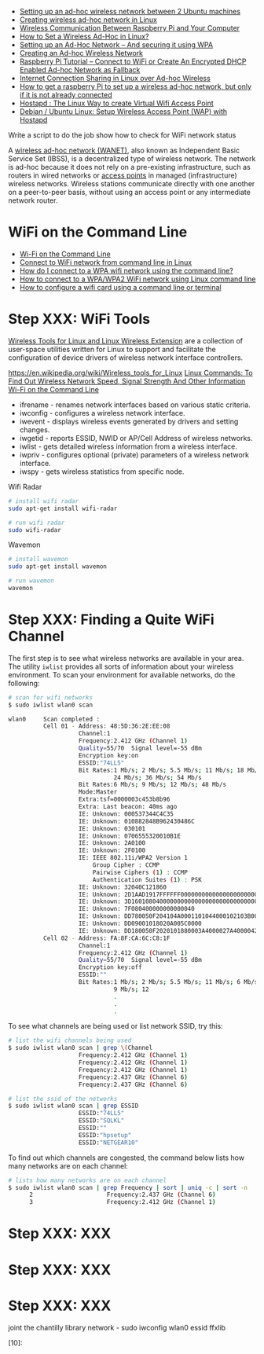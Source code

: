 
* [Setting up an ad-hoc wireless network between 2 Ubuntu machines](http://unixlab.blogspot.com/2010/01/setting-up-ad-hoc-wireless-network.htm)
* [Creating wireless ad-hoc network in Linux](http://addisu.taddese.com/blog/creating-wireless-ad-hoc-network-in-linux/)
* [Wireless Communication Between Raspberry Pi and Your Computer](https://spin.atomicobject.com/2013/04/22/raspberry-pi-wireless-communication/)
* [How to Set a Wireless Ad-Hoc in Linux?](http://hxr99.blogspot.com/2011/10/how-to-set-wireless-ad-hoc-in-linux.html)
* [Setting up an Ad-Hoc Network – And securing it using WPA](http://techblog.aasisvinayak.com/setting-up-an-ad-hoc-network-and-securing-it-using-wpa/)
* [Creating an Ad-hoc Wireless Network](https://wiki.gumstix.com/index.php/Creating_an_Ad-hoc_Wireless_Network)
* [Raspberry Pi Tutorial – Connect to WiFi or Create An Encrypted DHCP Enabled Ad-hoc Network as Fallback](http://lcdev.dk/2012/11/18/raspberry-pi-tutorial-connect-to-wifi-or-create-an-encrypted-dhcp-enabled-ad-hoc-network-as-fallback/)
* [Internet Connection Sharing in Linux over Ad-hoc Wireless](http://jwalanta.blogspot.com/2010/02/internet-connection-sharing-ics-in.html)
* [How to get a raspberry Pi to set up a wireless ad-hoc network, but only if it is not already connected](http://www.novitiate.co.uk/?p=183)
* [Hostapd : The Linux Way to create Virtual Wifi Access Point](https://nims11.wordpress.com/2012/04/27/hostapd-the-linux-way-to-create-virtual-wifi-access-point/)
* [Debian / Ubuntu Linux: Setup Wireless Access Point (WAP) with Hostapd](http://www.cyberciti.biz/faq/debian-ubuntu-linux-setting-wireless-access-point/)

Write a script to do the job
show how to check for WiFi network status

A [wireless ad-hoc network (WANET)][02],
also known as Independent Basic Service Set (IBSS),
is a decentralized type of wireless network.
The network is ad-hoc because it does not rely on a pre-existing infrastructure,
such as routers in wired networks or [access points][01] in managed (infrastructure) wireless networks.
Wireless stations communicate directly with one another on a peer-to-peer basis,
without using an access point or any intermediate network router.

# WiFi on the Command Line
* [Wi-Fi on the Command Line](http://www.linuxjournal.com/content/wi-fi-command-line)
* [Connect to WiFi network from command line in Linux](http://www.blackmoreops.com/2014/09/18/connect-to-wifi-network-from-command-line-in-linux/)
* [How do I connect to a WPA wifi network using the command line?](http://askubuntu.com/questions/138472/how-do-i-connect-to-a-wpa-wifi-network-using-the-command-line)
* [How to connect to a WPA/WPA2 WiFi network using Linux command line](http://linuxcommando.blogspot.com/2013/10/how-to-connect-to-wpawpa2-wifi-network.html)
* [How to configure a wifi card using a command line or terminal](https://www.thinkpenguin.com/gnu-linux/how-configure-wifi-card-using-command-line-or-terminal)

# Step XXX: WiFi Tools
[Wireless Tools for Linux and Linux Wireless Extension][03]
are a collection of user-space utilities
written for Linux to support and facilitate
the configuration of device drivers of wireless network interface controllers.

https://en.wikipedia.org/wiki/Wireless_tools_for_Linux
[Linux Commands: To Find Out Wireless Network Speed, Signal Strength And Other Information](http://www.cyberciti.biz/tips/linux-find-out-wireless-network-speed-signal-strength.html)
[Wi-Fi on the Command Line](http://www.linuxjournal.com/content/wi-fi-command-line)

* ifrename - renames network interfaces based on various static criteria.
* iwconfig - configures a wireless network interface.
* iwevent - displays wireless events generated by drivers and setting changes.
* iwgetid - reports ESSID, NWID or AP/Cell Address of wireless networks.
* iwlist - gets detailed wireless information from a wireless interface.
* iwpriv - configures optional (private) parameters of a wireless network interface.
* iwspy - gets wireless statistics from specific node.

Wifi Radar

```bash
# install wifi radar
sudo apt-get install wifi-radar

# run wifi radar
sudo wifi-radar
```

Wavemon

```bash
# install wavemon
sudo apt-get install wavemon

# run wavemon
wavemon
```

# Step XXX: Finding a Quite WiFi Channel
The first step is to see what wireless networks are available in your area.
The utility `iwlist` provides all sorts of information about your wireless environment.
To scan your environment for available networks, do the following:

```bash
# scan for wifi networks
$ sudo iwlist wlan0 scan

wlan0     Scan completed :
          Cell 01 - Address: 48:5D:36:2E:EE:08
                    Channel:1
                    Frequency:2.412 GHz (Channel 1)
                    Quality=55/70  Signal level=-55 dBm
                    Encryption key:on
                    ESSID:"74LL5"
                    Bit Rates:1 Mb/s; 2 Mb/s; 5.5 Mb/s; 11 Mb/s; 18 Mb/s
                              24 Mb/s; 36 Mb/s; 54 Mb/s
                    Bit Rates:6 Mb/s; 9 Mb/s; 12 Mb/s; 48 Mb/s
                    Mode:Master
                    Extra:tsf=0000003c453b8b96
                    Extra: Last beacon: 40ms ago
                    IE: Unknown: 000537344C4C35
                    IE: Unknown: 010882848B962430486C
                    IE: Unknown: 030101
                    IE: Unknown: 0706555320010B1E
                    IE: Unknown: 2A0100
                    IE: Unknown: 2F0100
                    IE: IEEE 802.11i/WPA2 Version 1
                        Group Cipher : CCMP
                        Pairwise Ciphers (1) : CCMP
                        Authentication Suites (1) : PSK
                    IE: Unknown: 32040C121860
                    IE: Unknown: 2D1AAD1917FFFFFF0000000000000000000000000000000000000000
                    IE: Unknown: 3D1601080400000000000000000000000000000000000000
                    IE: Unknown: 7F080400000000000040
                    IE: Unknown: DD780050F204104A0001101044000102103B0001031047001050BA0730CF99C24BBECB5E3611CB792410210009477265656E5761766510230003424852102400013410420001311054000800060050F20400011011000E477265656E576176652042485234100800022008103C0001031049000600372A000120
                    IE: Unknown: DD09001018020A005C0000
                    IE: Unknown: DD180050F2020101880003A4000027A4000042435E0062322F00
          Cell 02 - Address: FA:8F:CA:6C:C8:1F
                    Channel:1
                    Frequency:2.412 GHz (Channel 1)
                    Quality=55/70  Signal level=-55 dBm
                    Encryption key:off
                    ESSID:""
                    Bit Rates:1 Mb/s; 2 Mb/s; 5.5 Mb/s; 11 Mb/s; 6 Mb/s
                              9 Mb/s; 12
                              .
                              .
                              .
```

To see what channels are being used or list network SSID, try this:

```bash
# list the wifi channels being used
$ sudo iwlist wlan0 scan | grep \(Channel
                    Frequency:2.412 GHz (Channel 1)
                    Frequency:2.412 GHz (Channel 1)
                    Frequency:2.412 GHz (Channel 1)
                    Frequency:2.437 GHz (Channel 6)
                    Frequency:2.437 GHz (Channel 6)

# list the ssid of the networks
$ sudo iwlist wlan0 scan | grep ESSID
                    ESSID:"74LL5"
                    ESSID:"SQLKL"
                    ESSID:""
                    ESSID:"hpsetup"
                    ESSID:"NETGEAR10"
```

To find out which channels are congested, the command below
lists how many networks are on each channel:

```bash
# lists how many networks are on each channel
$ sudo iwlist wlan0 scan | grep Frequency | sort | uniq -c | sort -n
      2                     Frequency:2.437 GHz (Channel 6)
      3                     Frequency:2.412 GHz (Channel 1)
```


# Step XXX: XXX
# Step XXX: XXX
# Step XXX: XXX

joint the chantilly library network - sudo iwconfig wlan0 essid ffxlib



[01]:https://en.wikipedia.org/wiki/Wireless_access_point
[02]:https://en.wikipedia.org/wiki/Wireless_ad_hoc_network
[03]:http://wireless.ictp.it/school_2002/software/802.11_and_linux/Software_Tools_for_WLAN.html
[04]:
[05]:
[06]:
[07]:
[08]:
[09]:
[10]:
